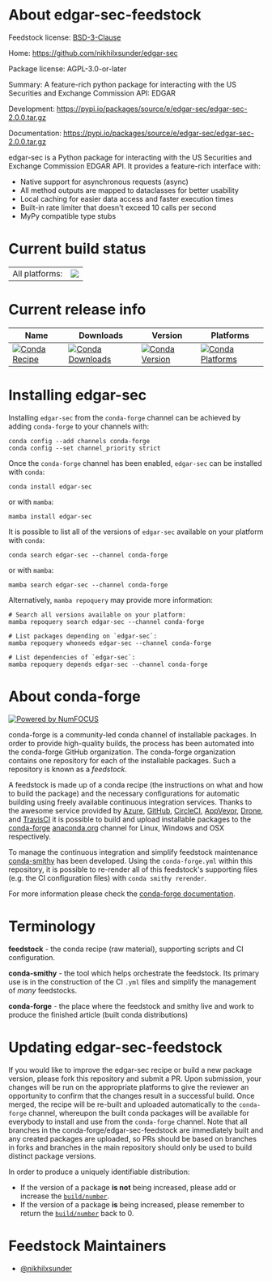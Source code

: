 About edgar-sec-feedstock
=========================

Feedstock license: [BSD-3-Clause](https://github.com/conda-forge/feedstock-feedstock/blob/main/LICENSE.txt)

Home: https://github.com/nikhilxsunder/edgar-sec

Package license: AGPL-3.0-or-later

Summary: A feature-rich python package for interacting with the US Securities and Exchange Commission API: EDGAR

Development: https://pypi.io/packages/source/e/edgar-sec/edgar-sec-2.0.0.tar.gz

Documentation: https://pypi.io/packages/source/e/edgar-sec/edgar-sec-2.0.0.tar.gz

edgar-sec is a Python package for interacting with the US Securities and Exchange Commission EDGAR API.
It provides a feature-rich interface with:
- Native support for asynchronous requests (async)
- All method outputs are mapped to dataclasses for better usability
- Local caching for easier data access and faster execution times
- Built-in rate limiter that doesn't exceed 10 calls per second
- MyPy compatible type stubs


Current build status
====================


<table><tr><td>All platforms:</td>
    <td>
      <a href="https://dev.azure.com/conda-forge/feedstock-builds/_build/latest?definitionId=None&branchName=main">
        <img src="https://dev.azure.com/conda-forge/feedstock-builds/_apis/build/status/feedstock-feedstock?branchName=main">
      </a>
    </td>
  </tr>
</table>

Current release info
====================

| Name | Downloads | Version | Platforms |
| --- | --- | --- | --- |
| [![Conda Recipe](https://img.shields.io/badge/recipe-edgar--sec-green.svg)](https://anaconda.org/conda-forge/edgar-sec) | [![Conda Downloads](https://img.shields.io/conda/dn/conda-forge/edgar-sec.svg)](https://anaconda.org/conda-forge/edgar-sec) | [![Conda Version](https://img.shields.io/conda/vn/conda-forge/edgar-sec.svg)](https://anaconda.org/conda-forge/edgar-sec) | [![Conda Platforms](https://img.shields.io/conda/pn/conda-forge/edgar-sec.svg)](https://anaconda.org/conda-forge/edgar-sec) |

Installing edgar-sec
====================

Installing `edgar-sec` from the `conda-forge` channel can be achieved by adding `conda-forge` to your channels with:

```
conda config --add channels conda-forge
conda config --set channel_priority strict
```

Once the `conda-forge` channel has been enabled, `edgar-sec` can be installed with `conda`:

```
conda install edgar-sec
```

or with `mamba`:

```
mamba install edgar-sec
```

It is possible to list all of the versions of `edgar-sec` available on your platform with `conda`:

```
conda search edgar-sec --channel conda-forge
```

or with `mamba`:

```
mamba search edgar-sec --channel conda-forge
```

Alternatively, `mamba repoquery` may provide more information:

```
# Search all versions available on your platform:
mamba repoquery search edgar-sec --channel conda-forge

# List packages depending on `edgar-sec`:
mamba repoquery whoneeds edgar-sec --channel conda-forge

# List dependencies of `edgar-sec`:
mamba repoquery depends edgar-sec --channel conda-forge
```


About conda-forge
=================

[![Powered by
NumFOCUS](https://img.shields.io/badge/powered%20by-NumFOCUS-orange.svg?style=flat&colorA=E1523D&colorB=007D8A)](https://numfocus.org)

conda-forge is a community-led conda channel of installable packages.
In order to provide high-quality builds, the process has been automated into the
conda-forge GitHub organization. The conda-forge organization contains one repository
for each of the installable packages. Such a repository is known as a *feedstock*.

A feedstock is made up of a conda recipe (the instructions on what and how to build
the package) and the necessary configurations for automatic building using freely
available continuous integration services. Thanks to the awesome service provided by
[Azure](https://azure.microsoft.com/en-us/services/devops/), [GitHub](https://github.com/),
[CircleCI](https://circleci.com/), [AppVeyor](https://www.appveyor.com/),
[Drone](https://cloud.drone.io/welcome), and [TravisCI](https://travis-ci.com/)
it is possible to build and upload installable packages to the
[conda-forge](https://anaconda.org/conda-forge) [anaconda.org](https://anaconda.org/)
channel for Linux, Windows and OSX respectively.

To manage the continuous integration and simplify feedstock maintenance
[conda-smithy](https://github.com/conda-forge/conda-smithy) has been developed.
Using the ``conda-forge.yml`` within this repository, it is possible to re-render all of
this feedstock's supporting files (e.g. the CI configuration files) with ``conda smithy rerender``.

For more information please check the [conda-forge documentation](https://conda-forge.org/docs/).

Terminology
===========

**feedstock** - the conda recipe (raw material), supporting scripts and CI configuration.

**conda-smithy** - the tool which helps orchestrate the feedstock.
                   Its primary use is in the construction of the CI ``.yml`` files
                   and simplify the management of *many* feedstocks.

**conda-forge** - the place where the feedstock and smithy live and work to
                  produce the finished article (built conda distributions)


Updating edgar-sec-feedstock
============================

If you would like to improve the edgar-sec recipe or build a new
package version, please fork this repository and submit a PR. Upon submission,
your changes will be run on the appropriate platforms to give the reviewer an
opportunity to confirm that the changes result in a successful build. Once
merged, the recipe will be re-built and uploaded automatically to the
`conda-forge` channel, whereupon the built conda packages will be available for
everybody to install and use from the `conda-forge` channel.
Note that all branches in the conda-forge/edgar-sec-feedstock are
immediately built and any created packages are uploaded, so PRs should be based
on branches in forks and branches in the main repository should only be used to
build distinct package versions.

In order to produce a uniquely identifiable distribution:
 * If the version of a package **is not** being increased, please add or increase
   the [``build/number``](https://docs.conda.io/projects/conda-build/en/latest/resources/define-metadata.html#build-number-and-string).
 * If the version of a package **is** being increased, please remember to return
   the [``build/number``](https://docs.conda.io/projects/conda-build/en/latest/resources/define-metadata.html#build-number-and-string)
   back to 0.

Feedstock Maintainers
=====================

* [@nikhilxsunder](https://github.com/nikhilxsunder/)


